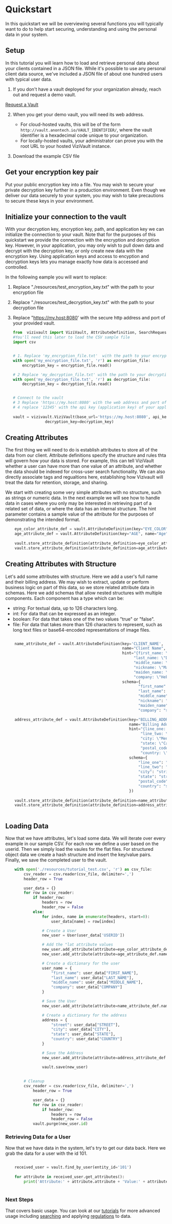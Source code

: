 # Quickstart

In this quickstart we will be overviewing several functions you will typically want to do to help start securing, understanding and using the personal data in your system.

## Setup

In this tutorial you will learn how to load and retrieve personal data about your clients contained in a JSON file. While it's possible to use any personal client data source, we've included a JSON file of about one hundred users with typical user data.

1. If you don't have a vault deployed for your organization already, reach out and request a demo vault.

<a class="md-button md-button--primary" href="https://anontech.io/contact-us" target="_blank">Request a Vault</a>

2. When you get your demo vault, you will need its web address.
      - For cloud-hosted vaults, this will be of the form `http://vault.anontech.io/VAULT_IDENTIFIER/`, where the vault identifier is a hexadecimal code unique to your organization.
      - For locally-hosted vaults, your administrator can prove you with the root URL to your hosted ViziVault instance.

3. Download the example CSV file

## Get your encryption key pair

Put your public encryption key into a file. You may wish to secure your private decryption key further in a production environment. Even though we deliver our data securely to your system, you may wish to take precautions to secure these keys in your environment.

## Initialize your connection to the vault

With your decryption key, encryption key, path, and application key we can initialize the connection to your vault. Note that for the purposes of this quickstart we provide the connection with the encryption and decryption key. However, in your application, you may only wish to pull down data and decrypt with the decryption key, or only create new data with the encryption key. Using application keys and access to encyption and decryption keys lets you manage exactly how data is accessed and controlled.

In the following eample you will want to replace:
1. Replace "./resources/test_encryption_key.txt" with the path to your encryption file
2. Replace "./resources/test_decryption_key.txt" with the path to your decryption file
3. Replace "https://my.host:8080' with the secure http address and port of your provided vault.

    ``` python
    from  vizivault import ViziVault, AttributeDefinition, SearchRequest
    #You'll need this later to load the CSV sample file
    import csv 
    
    
    # 1. Replace 'my_encryption_file.txt'  with the path to your encryption file
    with open('my_encryption_file.txt', 'r') as encryption_file:
        encryption_key = encryption_file.read()
   
    # 2 Replace 'my_decryption_file.txt' with the path to your decryption file
    with open('my_decryption_file.txt', 'r') as decryption_file:
        decryption_key = decryption_file.read()
    
    
    # Connect to the vault
    # 3 Replace 'https://my.host:8080' with the web address and port of your vault server
    # 4 replace '12345' with the api key (application key) of your application. 
      
    vault = vizivault.ViziVault(base_url='https://my.host:8080', api_key='12345', encryption_key=encryption_key,
                  decryption_key=decryption_key)
    ```

## Creating Attributes

The first thing we will need to do is establish attributes to store all of the data from our client. Attribute definitions specify the structure and rules thta will govern how your data is stored. For example, this can tell ViziVault whether a user can have more than one value of an attribute, and whether the data should be indexed for cross-user search functionality. We can also directly associate tags and regualtions here, establishing how Vizivault will treat the data for retention, storage, and sharing.

We start with creating some very simple attributes with no structure, such as strings or numeric data. In the next example we will see how to handle data in cases where you only may be interested in retrieving part of a related set of data, or where the data has an internal structure. The hint parameter contains a sample value of the attribute for the purposes of demonstrating the intended format.

``` python
    eye_color_attribute_def = vault.AttributeDefinition(key="EYE_COLOR", name="Eye Color", hint="Green")
    age_attribute_def = vault.AttributeDefinition(key="AGE", name="Age", hint="18")
    
    vault.store_attribute_definition(attribute_definition=eye_color_attribute_def)
    vault.store_attribute_definition(attribute_definition=age_attribute_def)
```


## Creating Attributes with Structure

Let's add some attributes with structure. Here we add a user's full name and their billing address. We may wish to extract, update or perform business logic on part of this data, so we store related attribute data in schemas. Here we add schemas that allow nested structures with multiple components. Each component has a type which can be:

* string: For textual data, up to 126 characters long.
* int: For data that can be expressed as an integer.
* boolean: For data that takes one of the two values "true" or "false".
* file: For data that takes more than 126 characters to represent, such as long text files or base64-encoded representations of image files.

``` python

    name_attribute_def = vault.AttributeDefinition(key='CLIENT_NAME',
                                                   name="Client Name",
                                                   hint="{first_name: \"Agnes\","
                                                        "last_name: \"Driscoll\","
                                                        "middle_name: \"May\","
                                                        "nickname: \"Madame X\","
                                                        "maiden_name: \"Meyer\","
                                                        "company: \"Hebern Electric\"}",
                                                   schema={
                                                          "first_name": "string",
                                                          "last_name": "string",
                                                          "middle_name": "string",
                                                          "nickname": "string",
                                                          "maiden_name": "string",
                                                          "company": "string"}

    address_attribute_def = vault.AttributeDefinition(key="BILLING_ADDRESS",
                                                      name="Billing Address",
                                                      hint="{line_one: \"1 Hacker Way\","
                                                           "line_two: \"Apt. 53\", "
                                                           "city: \"Menlo Park\", "
                                                           "state: \"California\", "
                                                           "postal_code: \"94025-1456\", "
                                                           "country: \"USA\"}",
                                                      schema={
                                                          "line_one": "string",
                                                          "line_two": "string",
                                                          "city": "string",
                                                          "state": "string",
                                                          "postal_code": "string",
                                                          "country": "string"
                                                      })
                                                      
    vault.store_attribute_definition(attribute_definition=name_attribute_def)
    vault.store_attribute_definition(attribute_definition=address_attribute_def)
    
```

## Loading Data

Now that we have attributes, let's load some data. We will iterate over every example in our sample CSV. For each row we define a user based on the userid. Then we simply load the vaules for the flat files. For structured object data we create a hash structure and insert the key/value pairs. Finally, we save the completed user to the vault.

```python
    with open('./resources/tutorial_test.csv', 'r') as csv_file:
        csv_reader = csv.reader(csv_file, delimiter=',')
        header_row = True

        user_data = {}
        for row in csv_reader:
            if header_row:
                headers = row
                header_row = False
            else:
                for index, name in enumerate(headers, start=0):
                    user_data[name] = row[index]

                # Create a User
                new_user = User(user_data['USERID'])

                # Add the "lat attribute values
                new_user.add_attribute(attribute=eye_color_attribute_def.name, value=user_data["EYE_COLOR"])
                new_user.add_attribute(attribute=age_attribute_def.name, value=user_data["AGE"])

                # Create a dictionary for the user
                user_name = {
                    "first_name": user_data["FIRST_NAME"],
                    "last_name": user_data["LAST_NAME"],
                    "middle_name": user_data["MIDDLE_NAME"],
                    "company": user_data["COMPANY"]
                }

                # Save the User
                new_user.add_attribute(attribute=name_attribute_def.name, value=user_name)

                # Create a dictionary for the address
                address = {
                    "street": user_data["STREET"],
                    "city": user_data["CITY"],
                    "state": user_data["STATE"],
                    "country": user_data["COUNTRY"]
                }

                # Save the Address
                new_user.add_attribute(attribute=address_attribute_def.name, value=address)

                vault.save(new_user)
                
                
        # Cleanup
        csv_reader = csv.reader(csv_file, delimiter=',')
            header_row = True

            user_data = {}
            for row in csv_reader:
                if header_row:
                    headers = row
                    header_row = False    
            vault.purge(new_user.id)
```

### Retrieving Data for a User

Now that we have data in the system, let's try to get our data back. Here we grab the data for a user with the id 101.

```python

    received_user = vault.find_by_user(entity_id='101')
    
    for attribute in received_user.get_attributes():
        print('Attribute:' + attribute.attribute + 'Value:' + attribute.value)
        

```

### Next Steps
   That covers basic usage. You can look at our [tutorials](/tutorials/attribute-schemas)  for more advanced usage including [searching](/tutorials/search) and applying [regulations](/tutorials/regulation) to data.

